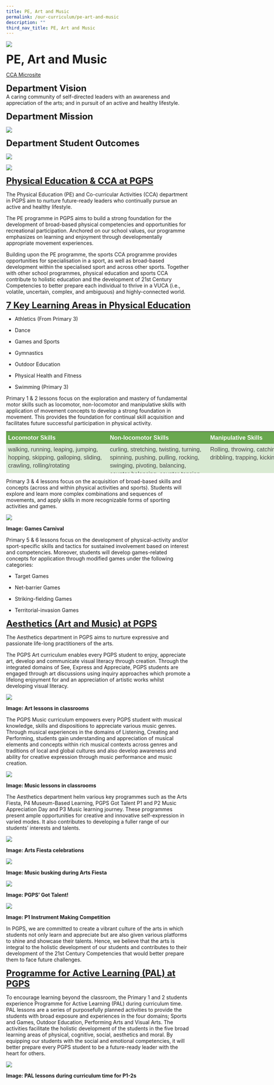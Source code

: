 ```yaml
---
title: PE, Art and Music
permalink: /our-curriculum/pe-art-and-music
description: ""
third_nav_title: PE, Art and Music
---
```

![](/images/sub-banner.jpg)

**<font size=6>PE, Art and Music
</font>**

[CCA Microsite](https://for.edu.sg/pgps-cca-microsite)

**<font size=5>Department Vision</font>**<br>
A caring community of self-directed leaders with an awareness and appreciation of the arts; and in pursuit of an active and healthy lifestyle.

  
**<font size=5>Department Mission</font>**<br>

![](/images/Our%20Curriculum/PE%201.png)

**<font size=5>Department Student Outcomes</font>**<br>

![](/images/Our%20Curriculum/PE%202.png)

![](/images/Our%20Curriculum/PE%203.png)


**<font size=5><u>Physical Education & CCA at PGPS</u></font>**<br>

  

The Physical Education (PE) and Co-curricular Activities (CCA) department in PGPS aim to nurture future-ready leaders who continually pursue an active and healthy lifestyle.

  

The PE programme in PGPS aims to build a strong foundation for the development of broad-based physical competencies and opportunities for recreational participation. Anchored on our school values, our programme emphasizes on learning and enjoyment through developmentally appropriate movement experiences. 

  

Building upon the PE programme, the sports CCA programme provides opportunities for specialisation in a sport, as well as broad-based development within the specialised sport and across other sports. Together with other school programmes, physical education and sports CCA contribute to holistic education and the development of 21st Century Competencies to better prepare each individual to thrive in a VUCA (i.e., volatile, uncertain, complex, and ambiguous) and highly-connected world.

  


**<font size=5><u>7 Key Learning Areas in Physical Education</u></font>**<br>

*   Athletics (From Primary 3) 
    
*   Dance 
    
*   Games and Sports 
    
*   Gymnastics 
    
*   Outdoor Education 
    
*   Physical Health and Fitness 
    
*   Swimming (Primary 3)
    

Primary 1 & 2 lessons focus on the exploration and mastery of fundamental motor skills such as locomotor, non-locomotor and manipulative skills with application of movement concepts to develop a strong foundation in movement. This provides the foundation for continual skill acquisition and facilitates future successful participation in physical activity.

  

<table style="margin: 0px; outline: 0px; padding: 0px; border-collapse: collapse; border: none; width: 830px; height: 114px;"><colgroup style="margin: 0px; outline: 0px; padding: 0px;"><col width="289" style="margin: 0px; outline: 0px; padding: 0px;"><col width="286" style="margin: 0px; outline: 0px; padding: 0px;"><col width="289" style="margin: 0px; outline: 0px; padding: 0px;"></colgroup><tbody style="margin: 0px; outline: 0px; padding: 0px;"><tr style="margin: 0px; outline: 0px; padding: 0px; height: 21pt;"><td style="margin: 0px; outline: 0px; padding: 4pt; vertical-align: top; background-color: rgb(106, 168, 79); overflow: hidden; overflow-wrap: break-word; width: 277px;"><p dir="ltr" style="margin: 0pt 0px; outline: 0px; padding: 0px; line-height: 1.38; color: rgb(0, 0, 0); font-family: &quot;Open Sans&quot;, sans-serif; font-size: 15px; font-weight: normal;"><span style="margin: 0px; outline: 0px; padding: 0px; font-size: 12pt; font-family: Arial; color: rgb(255, 255, 255); background-color: transparent; font-weight: 700; font-variant-numeric: normal; font-variant-east-asian: normal; vertical-align: baseline; white-space: pre-wrap;">Locomotor Skills</span></p></td><td style="margin: 0px; outline: 0px; padding: 4pt; vertical-align: top; background-color: rgb(106, 168, 79); overflow: hidden; overflow-wrap: break-word; width: 274px;"><p dir="ltr" style="margin: 0pt 0px; outline: 0px; padding: 0px; line-height: 1.38; color: rgb(0, 0, 0); font-family: &quot;Open Sans&quot;, sans-serif; font-size: 15px; font-weight: normal;"><span style="margin: 0px; outline: 0px; padding: 0px; font-size: 12pt; font-family: Arial; color: rgb(255, 255, 255); background-color: transparent; font-weight: 700; font-variant-numeric: normal; font-variant-east-asian: normal; vertical-align: baseline; white-space: pre-wrap;">Non-locomotor Skills</span></p></td><td style="margin: 0px; outline: 0px; padding: 4pt; vertical-align: top; background-color: rgb(106, 168, 79); overflow: hidden; overflow-wrap: break-word; width: 278px;"><p dir="ltr" style="margin: 0pt 0px; outline: 0px; padding: 0px; line-height: 1.38; color: rgb(0, 0, 0); font-family: &quot;Open Sans&quot;, sans-serif; font-size: 15px; font-weight: normal;"><span style="margin: 0px; outline: 0px; padding: 0px; font-size: 12pt; font-family: Arial; color: rgb(255, 255, 255); background-color: transparent; font-weight: 700; font-variant-numeric: normal; font-variant-east-asian: normal; vertical-align: baseline; white-space: pre-wrap;">Manipulative Skills</span></p></td></tr><tr style="margin: 0px; outline: 0px; padding: 0px; height: 46.5pt;"><td style="margin: 0px; outline: 0px; padding: 4pt; vertical-align: top; background-color: rgb(217, 234, 211); overflow: hidden; overflow-wrap: break-word;"><p dir="ltr" style="margin: 0pt 0px; outline: 0px; padding: 0px; line-height: 1.38; color: rgb(0, 0, 0); font-family: &quot;Open Sans&quot;, sans-serif; font-size: 15px; font-weight: normal;"><span style="margin: 0px; outline: 0px; padding: 0px; font-size: 12pt; font-family: Arial; color: rgb(69, 69, 69); background-color: transparent; font-variant-numeric: normal; font-variant-east-asian: normal; vertical-align: baseline; white-space: pre-wrap;">walking, running, leaping, jumping, hopping, skipping, galloping, sliding, crawling, rolling/rotating</span></p></td><td style="margin: 0px; outline: 0px; padding: 4pt; vertical-align: top; background-color: rgb(217, 234, 211); overflow: hidden; overflow-wrap: break-word;"><p dir="ltr" style="margin: 0pt 0px; outline: 0px; padding: 0px; line-height: 1.38; color: rgb(0, 0, 0); font-family: &quot;Open Sans&quot;, sans-serif; font-size: 15px; font-weight: normal;"><span style="margin: 0px; outline: 0px; padding: 0px; font-size: 12pt; font-family: Arial; color: rgb(69, 69, 69); background-color: transparent; font-variant-numeric: normal; font-variant-east-asian: normal; vertical-align: baseline; white-space: pre-wrap;">curling, stretching, twisting, turning, spinning, pushing, pulling, rocking, swinging, pivoting, balancing, counter-balancing, counter-tension&nbsp;</span></p></td><td style="margin: 0px; outline: 0px; padding: 4pt; vertical-align: top; background-color: rgb(217, 234, 211); overflow: hidden; overflow-wrap: break-word;"><p dir="ltr" style="margin: 0pt 0px; outline: 0px; padding: 0px; line-height: 1.38; color: rgb(0, 0, 0); font-family: &quot;Open Sans&quot;, sans-serif; font-size: 15px; font-weight: normal;"><span style="margin: 0px; outline: 0px; padding: 0px; font-size: 12pt; font-family: Arial; color: rgb(69, 69, 69); background-color: transparent; font-variant-numeric: normal; font-variant-east-asian: normal; vertical-align: baseline; white-space: pre-wrap;">Rolling, throwing, catching, bouncing, dribbling, trapping, kicking, volleying,&nbsp;</span></p></td></tr></tbody></table>

  

Primary 3 & 4 lessons focus on the acquisition of broad-based skills and concepts (across and within physical activities and sports). Students will explore and learn more complex combinations and sequences of movements, and apply skills in more recognizable forms of sporting activities and games.

![](/images/Our%20Curriculum/PE%204.jpg)

**Image: Games Carnival**  

  

Primary 5 & 6 lessons focus on the development of physical-activity and/or sport-specific skills and tactics for sustained involvement based on interest and competencies. Moreover, students will develop games-related concepts for application through modified games under the following categories:

  

*   Target Games
    
*   Net-barrier Games
    
*   Striking-fielding Games
    
*   Territorial-invasion Games
    

  

**<font size=5><u>Aesthetics (Art and Music) at PGPS</u></font>**<br>
  

The Aesthetics department in PGPS aims to nurture expressive and passionate life-long practitioners of the arts. 

  

The PGPS Art curriculum enables every PGPS student to enjoy, appreciate art, develop and communicate visual literacy through creation. Through the integrated domains of See, Express and Appreciate, PGPS students are engaged through art discussions using inquiry approaches which promote a lifelong enjoyment for and an appreciation of artistic works whilst developing visual literacy.

![](/images/Our%20Curriculum/PE%205.png)

**Image: Art lessons in classrooms**  

  

The PGPS Music curriculum empowers every PGPS student with musical knowledge, skills and dispositions to appreciate various music genres. Through musical experiences in the domains of Listening, Creating and Performing, students gain understanding and appreciation of musical elements and concepts within rich musical contexts across genres and traditions of local and global cultures and also develop awareness and ability for creative expression through music performance and music creation.

![](/images/Our%20Curriculum/PE%206.png)

**Image: Music lessons in classrooms**  

  

The Aesthetics department helm various key programmes such as the Arts Fiesta, P4 Museum-Based Learning, PGPS Got Talent P1 and P2 Music Appreciation Day and P3 Music learning journey. These programmes present ample opportunities for creative and innovative self-expression in varied modes. It also contributes to developing a fuller range of our students’ interests and talents.

![](/images/Our%20Curriculum/PE%207.jpg)

**Image: Arts Fiesta celebrations**


![](/images/Our%20Curriculum/PE%208.jpg)

**Image: Music busking during Arts Fiesta**

![](/images/Our%20Curriculum/PE%209.jpg)

**Image: PGPS’ Got Talent!**

![](/images/Our%20Curriculum/PE%2010.jpg)

**Image: P1 Instrument Making Competition** 

  

In PGPS, we are committed to create a vibrant culture of the arts in which students not only learn and appreciate but are also given various platforms to shine and showcase their talents. Hence, we believe that the arts is integral to the holistic development of our students and contributes to their development of the 21st Century Competencies that would better prepare them to face future challenges.

**<font size=5><u>Programme for Active Learning (PAL) at PGPS</u></font>**

To encourage learning beyond the classroom, the Primary 1 and 2 students experience Programme for Active Learning (PAL) during curriculum time. PAL lessons are a series of purposefully planned activities to provide the students with broad exposure and experiences in the four domains; Sports and Games, Outdoor Education, Performing Arts and Visual Arts. The activities facilitate the holistic development of the students in the five broad learning areas of physical, cognitive, social, aesthetics and moral. By equipping our students with the social and emotional competencies, it will better prepare every PGPS student to be a future-ready leader with the heart for others.

![](/images/Our%20Curriculum/PE%2011.jpg)

**Image: PAL lessons during curriculum time for P1-2s**
